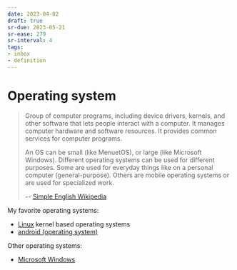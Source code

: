 ```yaml
---
date: 2023-04-02
draft: true
sr-due: 2023-05-21
sr-ease: 279
sr-interval: 4
tags:
- inbox
- definition
---
```


# Operating system

> Group of computer programs, including device drivers, kernels, and other
> software that lets people interact with a computer. It manages computer
> hardware and software resources. It provides common services for computer
> programs.
>
> An OS can be small (like MenuetOS), or large (like Microsoft Windows).
> Different operating systems can be used for different purposes. Some are used
> for everyday things like on a personal computer (general-purpose). Others are
> mobile operating systems or are used for specialized work.
>
> --
> [Simple English Wikipedia](https://simple.wikipedia.org/wiki/Operating_system)

My favorite operating systems:


- [Linux](./Linux.md) kernel based operating systems
- [android (operating system)](./android%20%28operating%20system%29.md)

Other operating systems:


- [Microsoft Windows](./Microsoft%20Windows.md)